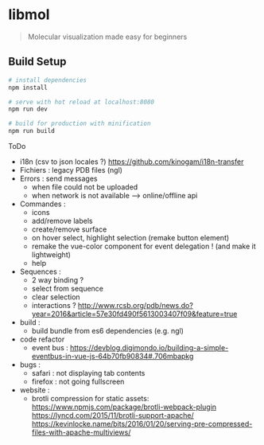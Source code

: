 # libmol

> Molecular visualization made easy for beginners

## Build Setup

``` bash
# install dependencies
npm install

# serve with hot reload at localhost:8080
npm run dev

# build for production with minification
npm run build
```

ToDo
- i18n (csv to json locales ?) <https://github.com/kinogam/i18n-transfer>
- Fichiers : legacy PDB files (ngl)
- Errors : send messages
  - when file could not be uploaded
  - when network is not available --> online/offline api
- Commandes : 
  - icons
  - add/remove labels
  - create/remove surface
  - on hover select, highlight selection (remake button element)
  - remake the vue-color component for event delegation ! (and make it lightweight)
  - help
- Sequences : 
  - 2 way binding ?
  - select from sequence
  - clear selection
  - interactions ? <http://www.rcsb.org/pdb/news.do?year=2016&article=57e30fd490f5613003407f09&feature=true>
- build :
  - build bundle from es6 dependencies (e.g. ngl)
- code refactor
  - event bus : https://devblog.digimondo.io/building-a-simple-eventbus-in-vue-js-64b70fb90834#.706mbapkg
- bugs :
  - safari : not displaying tab contents
  - firefox : not going fullscreen
- website :
  - brotli compression for static assets: https://www.npmjs.com/package/brotli-webpack-plugin https://lyncd.com/2015/11/brotli-support-apache/ https://kevinlocke.name/bits/2016/01/20/serving-pre-compressed-files-with-apache-multiviews/
